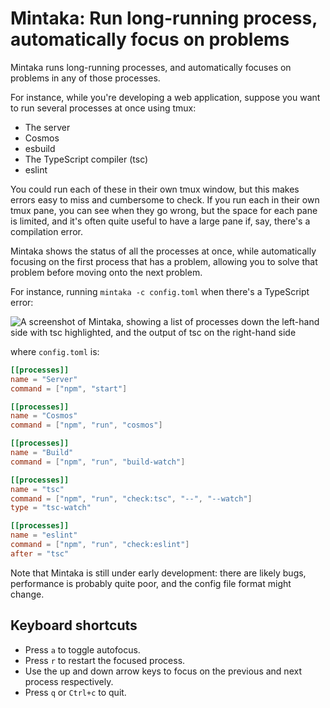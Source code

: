 # Mintaka: Run long-running process, automatically focus on problems

Mintaka runs long-running processes, and automatically focuses on problems in
any of those processes.

For instance, while you're developing a web application, suppose you want to run
several processes at once using tmux:

* The server
* Cosmos
* esbuild
* The TypeScript compiler (tsc)
* eslint

You could run each of these in their own tmux window, but this makes errors easy
to miss and cumbersome to check. If you run each in their own tmux pane, you can
see when they go wrong, but the space for each pane is limited, and it's often
quite useful to have a large pane if, say, there's a compilation error.

Mintaka shows the status of all the processes at once, while automatically
focusing on the first process that has a problem, allowing you to solve that
problem before moving onto the next problem.

For instance, running `mintaka -c config.toml` when there's a TypeScript error:

![A screenshot of Mintaka, showing a list of processes down the left-hand side
with tsc highlighted, and the output of tsc on the right-hand side
](screenshot.png?raw=true)

where `config.toml` is:

```toml
[[processes]]
name = "Server"
command = ["npm", "start"]

[[processes]]
name = "Cosmos"
command = ["npm", "run", "cosmos"]

[[processes]]
name = "Build"
command = ["npm", "run", "build-watch"]

[[processes]]
name = "tsc"
command = ["npm", "run", "check:tsc", "--", "--watch"]
type = "tsc-watch"

[[processes]]
name = "eslint"
command = ["npm", "run", "check:eslint"]
after = "tsc"
```

Note that Mintaka is still under early development: there are likely bugs,
performance is probably quite poor, and the config file format might change.

## Keyboard shortcuts

* Press `a` to toggle autofocus.
* Press `r` to restart the focused process.
* Use the up and down arrow keys to focus on the previous and next process
  respectively.
* Press `q` or `Ctrl+c` to quit.
